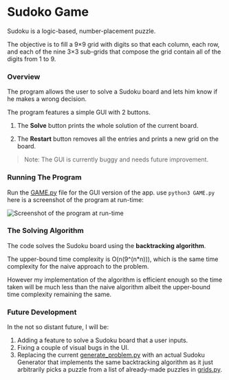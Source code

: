 
  

# Sudoko Game

Sudoku is a logic-based, number-placement puzzle.

The objective is to fill a 9×9 grid with digits so that each column, each row, and each of the nine 3×3 sub-grids that compose the grid contain all of the digits from 1 to 9.

  

### Overview


The program allows the user to solve a Sudoku board and lets him know if he makes a wrong decision.

The program features a simple GUI with 2 buttons.

  

1. The **Solve** button prints the whole solution of the current board.

2. The **Restart** button removes all the entries and prints a new grid on the board.

  

> Note: The GUI is currently buggy and needs future improvement.


### Running The Program

Run the [GAME.py](https://github.com/Rathetsu/Sudoku-Game/blob/master/GAME.py) file for the GUI version of the app.
use `python3 GAME.py`
here is a screenshot of the program at run-time:

![Screenshot of the program at run-time](https://i.imgur.com/FEGqubt.png)
  

### The Solving Algorithm

The code solves the Sudoku board using the **backtracking algorithm**.

The upper-bound time complexity is O(n(9^(n\*n))), which is the same time complexity for the naive approach to the problem.

However my implementation of the algorithm is efficient enough so the time taken will be much less than the naive algorithm albeit the upper-bound time complexity remaining the same.

### Future Development 
In the not so distant future, I will be:
 1. Adding a feature to solve a Sudoku board that a user inputs.
 2. Fixing a couple of visual bugs in the UI.
 3. Replacing the current [generate_problem.py](https://github.com/Rathetsu/Sudoku-Game/blob/master/generate_problem.py) with an actual Sudoku Generator that implements the same backtracking algorithm as it just arbitrarily picks a puzzle from a list of already-made puzzles in [grids.py](https://github.com/Rathetsu/Sudoku-Game/blob/master/grids.py).
